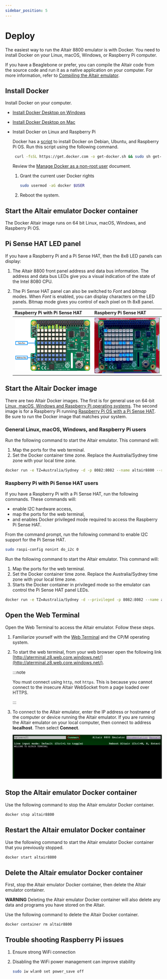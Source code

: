 ```yaml
---
sidebar_position: 5
---
```


# Deploy

The easiest way to run the Altair 8800 emulator is with Docker. You need to install Docker on your Linux, macOS, Windows, or Raspberry Pi computer.

If you have a Beaglebone or prefer, you can compile the Altair code from the source code and run it as a native application on your computer. For more information, refer to [Compiling the Altair emulator](03-Compile-the-Altair/01-Introduction.md).

## Install Docker

Install Docker on your computer.

- [Install Docker Desktop on Windows](https://docs.docker.com/desktop/windows/install/)
- [Install Docker Desktop on Mac](https://docs.docker.com/desktop/mac/install/)

- Install Docker on Linux and Raspberry Pi

    Docker has a [script](https://docs.docker.com/engine/install/debian/) to install Docker on Debian, Ubuntu, and Raspberry Pi OS. Run this script using the following command.

    ```bash
     curl -fsSL https://get.docker.com -o get-docker.sh && sudo sh get-docker.sh
    ```

    Review the [Manage Docker as a non-root user](https://docs.docker.com/engine/install/linux-postinstall/#manage-docker-as-a-non-root-user) document.

    1. Grant the current user Docker rights

        ```bash
        sudo usermod -aG docker $USER
        ```

    1. Reboot the system.

## Start the Altair emulator Docker container

The Docker Altair image runs on 64 bit Linux, macOS, Windows, and Raspberry Pi OS.

## Pi Sense HAT LED panel

If you have a Raspberry Pi and a Pi Sense HAT, then the 8x8 LED panels can display:

1. The Altair 8800 front panel address and data bus information. The address and data bus LEDs give you a visual indication of the state of the Intel 8080 CPU.
1. The Pi Sense HAT panel can also be switched to *Font* and *bitmap* modes. When *Font* is enabled, you can display characters on the LED panels. Bitmap mode gives you control of each pixel on th 8x8 panel.

    | Raspberry Pi with Pi Sense HAT  | Raspberry Pi Sense HAT |
    |--|--|
    | ![The image shows the address and data bus LEDs](img/raspberry_pi_sense_hat_map.png) | ![The gif shows the address and data bus LEDs in action](img/raspberry_pi_sense_hat.gif) |

## Start the Altair Docker image

There are two Altair Docker images. The first is for general use on 64-bit [Linux, macOS, Windows and Raspberry Pi operating systems](#general-linux-macos-windows-and-raspberry-pi-users). The second image is for a Raspberry Pi running [Raspberry Pi OS with a Pi Sense HAT](#raspberry-pi-with-pi-sense-hat-users). Be sure to run the Docker image that matches your system.

### General Linux, macOS, Windows, and Raspberry Pi users

Run the following command to start the Altair emulator. This command will:

1. Map the ports for the web terminal.
1. Set the Docker container time zone. Replace the Australia/Sydney time zone with your local time zone.

```bash
docker run -e TZ=Australia/Sydney -d -p 8082:8082 --name altair8800 --rm glovebox/altair8800:latest
```

### Raspberry Pi with Pi Sense HAT users

If you have a Raspberry Pi with a Pi Sense HAT, run the following commands.  These commands will:

- enable I2C hardware access,
- map the ports for the web terminal,
- and enables Docker privileged mode required to access the Raspberry Pi Sense HAT.

From the command prompt, run the following command to enable I2C support for the Pi Sense HAT.

```bash
sudo raspi-config nonint do_i2c 0
```

Run the following command to start the Altair emulator. This command will:

1. Map the ports for the web terminal.
1. Set the Docker container time zone. Replace the Australia/Sydney time zone with your local time zone.
1. Starts the Docker container in privileged mode so the emulator can control the Pi Sense HAT panel LEDs.

```bash
docker run -e TZ=Australia/Sydney -d --privileged -p 8082:8082 --name altair8800 --rm glovebox/altair8800-pisense:latest
```

## Open the Web Terminal

Open the Web Terminal to access the Altair emulator. Follow these steps.

1. Familiarize yourself with the [Web Terminal](../start/20-Web-Terminal.md) and the CP/M operating system.
1. To start the web terminal, from your web browser open the following link [http://aterminal.z8.web.core.windows.net/](http://aterminal.z8.web.core.windows.net/).

    :::note
    
    You must connect using `http`, not `https`. This is because you cannot connect to the insecure Altair WebSocket from a page loaded over HTTPS.
    
    :::


1. To connect to the Altair emulator, enter the IP address or hostname of the computer or device running the Altair emulator. If you are running the Altair emulator on your local computer, then connect to address **localhost**. Then select **Connect**.

    ![The following image is of the web terminal command prompt](img/web_terminal.png)

## Stop the Altair emulator Docker container

Use the following command to stop the Altair emulator Docker container.

```bash
docker stop altair8800
```

## Restart the Altair emulator Docker container

Use the following command to start the Altair emulator Docker container that you previously stopped.

```bash
docker start altair8800
```

## Delete the Altair emulator Docker container

First, stop the Altair emulator Docker container, then delete the Altair emulator container.

**WARNING** Deleting the Altair emulator Docker container will also delete any data and programs you have stored on the Altair.

Use the following command to delete the Altair Docker container.

```bash
docker container rm altair8800
```

## Trouble shooting Raspberry Pi issues

1. Ensure strong WiFi connection
1. Disabling the WiFi power management can improve stability

    ```bash
    sudo iw wlan0 set power_save off
    ```
